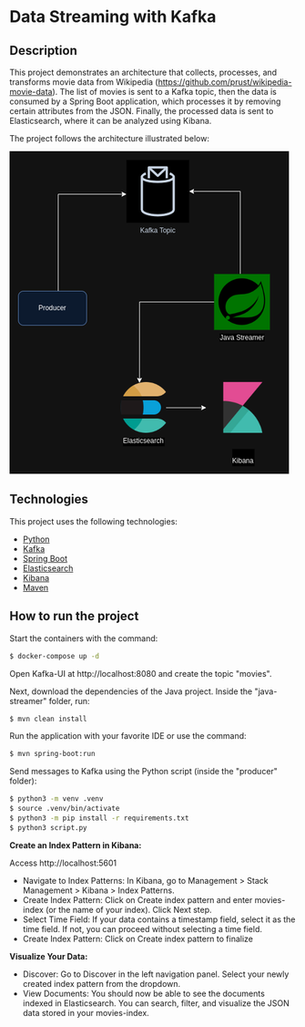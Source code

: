 # Data Streaming with Kafka

## Description

This project demonstrates an architecture that collects, processes, and transforms movie data from Wikipedia (https://github.com/prust/wikipedia-movie-data). The list of movies is sent to a Kafka topic, then the data is consumed by a Spring Boot application, which processes it by removing certain attributes from the JSON. Finally, the processed data is sent to Elasticsearch, where it can be analyzed using Kibana.

The project follows the architecture illustrated below:

![plot](./arquiteturaDesafio2.png)

## Technologies

This project uses the following technologies:

- [Python](https://www.python.org/)
- [Kafka](https://kafka.apache.org/)
- [Spring Boot](https://spring.io/projects/spring-boot)
- [Elasticsearch](https://www.elastic.co/pt/elasticsearch)
- [Kibana](https://www.elastic.co/pt/kibana)
- [Maven](https://maven.apache.org/)

## How to run the project

Start the containers with the command:

```bash
$ docker-compose up -d
```

Open Kafka-UI at http://localhost:8080 and create the topic "movies".

Next, download the dependencies of the Java project. Inside the "java-streamer" folder, run:

```bash
$ mvn clean install
```

Run the application with your favorite IDE or use the command: 

```bash
$ mvn spring-boot:run
```

Send messages to Kafka using the Python script (inside the "producer" folder):

```bash
$ python3 -m venv .venv
$ source .venv/bin/activate
$ python3 -m pip install -r requirements.txt
$ python3 script.py
```

**Create an Index Pattern in Kibana:**

Access http://localhost:5601
- Navigate to Index Patterns: In Kibana, go to Management > Stack Management > Kibana > Index Patterns.
- Create Index Pattern: Click on Create index pattern and enter movies-index (or the name of your index). Click Next step.
- Select Time Field: If your data contains a timestamp field, select it as the time field. If not, you can proceed without selecting a time field.
- Create Index Pattern: Click on Create index pattern to finalize

**Visualize Your Data:**

- Discover: Go to Discover in the left navigation panel. Select your newly created index pattern from the dropdown.
- View Documents: You should now be able to see the documents indexed in Elasticsearch. You can search, filter, and visualize the JSON data stored in your movies-index.
